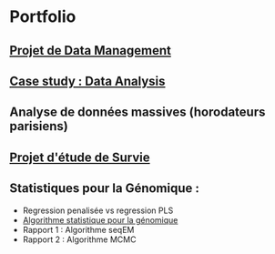 # Portfolio


## [Projet de Data Management](https://github.com/bnaila/portfolio/tree/main/Projet%20de%20data%20management)

## [Case study : Data Analysis](https://github.com/bnaila/portfolio/tree/main/Case%20study%20:%20Data%20Analysis)

## Analyse de données massives (horodateurs parisiens)

## [Projet d'étude de Survie](https://github.com/bnaila/portfolio/tree/main/Projet%20d'%C3%A9tude%20de%20Survie)

## Statistiques pour la Génomique :
+  Regression penalisée vs regression PLS 
+  [Algorithme statistique pour la génomique](https://github.com/bnaila/portfolio/tree/main/Rapports%20Algo%20stats%20(g%C3%A9nomique))
+  Rapport 1 : Algorithme seqEM
+  Rapport 2 : Algorithme MCMC
